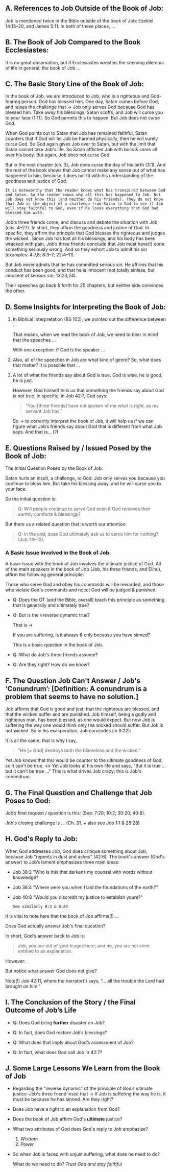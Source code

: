 
## A. References to Job Outside of the Book of Job:

Job is mentioned twice in the Bible outside of the book of Job: Ezekiel 14:13–20, and James 5:11. In both of these places, …

## B. The Book of Job Compared to the Book Ecclesiastes:

It is no great observation, but if Ecclesiastes wrestles the seeming dilemma of life in general, the book of Job …

## C. The Basic Story Line of the Book of Job:

In the book of Job, we are introduced to Job, who is a righteous and God-fearing person. God has blessed him. One day, Satan comes before God, and raises the challenge that → Job only serves God because God has blessed him. Take away his blessings, Satan scoffs, and Job will curse you to your face (1:11). So God permits this to happen. But Job does not curse God.

When God points out to Satan that Job has remained faithful, Satan counters that if God will let Job be harmed physically, then he will surely curse God. So God again gives Job over to Satan, but with the limit that Satan cannot take Job's life. So Satan afflicted Job with boils & sores all over his body. But again, Job does not curse God.

But in the next chapter (ch. 3), Job does curse the day of his birth (3:1). And the rest of the book shows that Job cannot make any sense out of what has happened to him, because it does not fit with his understanding of the goodness and justice of God.

```
It is noteworthy that the reader knows what has transpired between God and Satan. So the reader knows why all this has happened to Job. But Job does not know this (and neither do his friends). They do not know that Job is the object of a challenge from Satan to God to see if Job will stay faithful to God, even if he loses everything that God had blessed him with.
```

Job's three friends come, and discuss and debate the situation with Job (chs. 4–27). In short, they affirm the goodness and justice of God. In specific, they affirm the principle that God blesses the righteous and judges the wicked . Since Job has lost all his blessings, and his body has been wracked with pain, Job’s three friends conclude that Job must have(!) done something seriously wrong. And so they exhort Job to admit his sin (examples: 4:7,8; 8:3–7; 22:4–11).

But Job never admits that he has committed serious sin. He affirms that his conduct has been good, and that he is innocent (not totally sinless, but innocent of serious sin; 13:23,24).

Their speeches go back & forth for 25 chapters, but neither side convinces the other.

## D. Some Insights for Interpreting the Book of Job:

1. In Biblical Interpretation (BS 102), we pointed out the difference between …

   That means, when we read the book of Job, we need to bear in mind that the speeches …

   With one exception: If God is the speaker …

2. Also, all of the speeches in Job are what kind of genre? So, what does that matter? It is possible that …

3. A lot of what the friends say about God is true. God is wise, he is good, he is just.

   However, God himself tells us that something the friends say about God is not true. In specific, in Job 42:7, God says:

   > “You [three friends] have not spoken of me what is right, as my servant Job has.”

   So → to correctly interpret the book of Job, it will help us if we can figure what Job’s friends say about God that is different from what Job says. And that is… (?)

## E. Questions Raised by / Issued Posed by the Book of Job:

The Initial Question Posed by the Book of Job:

Satan hurls an insult, a challenge, to God: Job only serves you because you continue to bless him. But take his blessing away, and he will curse you to your face.

So the initial question is:

> Q: Will people continue to serve God even if God removes their earthly comforts & blessings?

But there us a related question that is worth our attention:

> Q: In the end, does God ultimately ask us to serve him for nothing? (Job 1:9-10).

### A Basic Issue Involved in the Book of Job:

A basic issue with the book of Job involves the ultimate justice of God. All of the main speakers in the book of Job (Job, his three friends, and Elihu), affirm the following general principle:

Those who serve God and obey his commands will be rewarded, and those who violate God's commands and reject God will be judged & punished.

- Q: Does the OT (and the Bible, overall) teach this principle as something that is generally and ultimately true?

- Q: But is the ≈reverse dynamic true?

   That is →

   If you are suffering, is it always & only because you have sinned?

   This is a basic question in the book of Job.

- Q: What do Job's three friends assume?

- Q: Are they right? How do we know?

## F. The Question Job Can't Answer / Job's ‘Conundrum’: [Definition: A conundrum is a problem that seems to have no solution.]

Job affirms that God is good and just, that the righteous are blessed, and that the wicked suffer and are punished. Job himself, being a godly and righteous man, has been blessed, as one would expect. But now Job is suffering the way one would think only the wicked should suffer. But Job is not wicked. So in his exasperation, Job concludes (in 9:22):

It is all the same; that is why I say,

> "He [= God] destroys both the blameless and the wicked."

Yet Job knows that this would be counter to the ultimate goodness of God, so it can't be true. ↔ Yet Job looks at his own life and says, "But it is true … but it can't be true …" This is what drives Job crazy; this is Job's conundrum.

## G. The Final Question and Challenge that Job Poses to God:

Job’s final request / question is this:
(See: 7:20; 10:2; 30:20; 40:8).

Job's closing challenge is …
(Ch. 31, + also see Job 1:1 & 28:28)

## H. God's Reply to Job:

When God addresses Job, God does critique something about Job, because Job "repents in dust and ashes" (42:6). The book's answer (God's answer) to Job’s lament emphasizes three main ideas:

* Job 38:2 "Who is this that darkens my counsel with words without knowledge?

* Job 38:4 "Where were you when I laid the foundations of the earth?"

* Job 40:8 "Would you discredit my justice to establish yours?"

   ```
   See similarly 8:3 & 8:20
   ```

It is vital to note here that the book of Job affirms(!) …

Does God actually answer Job's final question?

In short, God's answer back to Job is:

> Job, you are out of your league here; and no, you are not even entitled to an explanation.

However:

But notice what answer God does not give?

Note(!) Job 42:11, where the narrator(!) says, “… all the trouble the Lord had brought on him.”

## I. The Conclusion of the Story / the Final Outcome of Job’s Life

- Q: Does God bring **further** disaster on Job?

- Q: In fact, does God restore Job’s blessings?

- Q: What does that imply about God’s assessment of Job?

- Q: In fact, what does God call Job in 42:7?

## J. Some Large Lessons We Learn from the Book of Job

* Regarding the "reverse dynamic" of the principle of God’s ultimate justice–Job's three friend insist that → If Job is suffering the way he is, it must be because he has sinned. Are they right?

* Does Job have a right to an explanation from God?

* Does the book of Job affirm God's **ultimate** justice?

* What two attributes of God does God's reply to Job emphasize?

   1. _Wisdom_
   2. _Power_

* So when Job is faced with unjust suffering, what does he need to do?

   What do we need to do? _Trust God and stay faithful_

